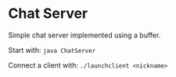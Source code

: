 Chat Server
===========

Simple chat server implemented using a buffer.

Start with:
```java ChatServer```

Connect a client with:
```./launchclient <nickname>```

